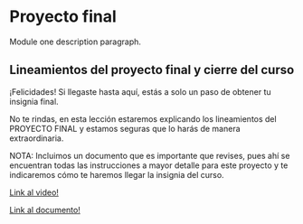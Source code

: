 # Proyecto final
Module one description paragraph.

## Lineamientos del proyecto final y cierre del curso
¡Felicidades! 
Si llegaste hasta aquí, estás a solo un paso de obtener tu insignia final. 

No te rindas, en esta lección estaremos explicando los lineamientos del PROYECTO FINAL y estamos seguras que lo harás de manera extraordinaria. 

NOTA: Incluimos un documento que es importante que revises, pues ahí se encuentran todas las instrucciones a mayor detalle para este proyecto y te indicaremos cómo te haremos llegar la insignia del curso. 

[Link al video!](http://mit.edu)

[Link al documento!](https://assets.teachablecdn.com/pdf_viewer/web/viewer.html?file=https://cdn.fs.teachablecdn.com/O5LEwf2FRMyYYiFoa8Hp)
